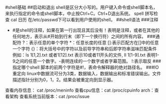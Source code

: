 #shell基础
##启动和退出
shell是区分大小写的。用户键入命令或shell脚本名，来执行指定的命令或shell脚本，中止按Ctrl+C。Ctrl+D退出系统。
spell 拼写检查   cal 日历
在/etc/passwd下可以看到用户使用的shell。
##shell语法
###注释
- #是shell的注释，如果在第一行出现且其后没有！表明是注释，或者在其他的任何地方，表示从#开始到行末（即下一个换行符）之间的所有内容。
###通配符
?：表示任意的单个字符
*：任意长度的任意
[]:表示匹配方在[]中的任意一个字符
{}：将大括号中的字符以及前导字符串和后即字符串滋味匹配条件
例如：ls 1[1,2].txt 或者1[12].txt 表示10或者11开头的文件, ll 1[1-9].txt 表明1-9之间的任意一个数字。-表明连续的一个数字或者字幕范围。
!:表示取反
###指定哪个shell
脚本的前两个字符是#!，表命令解释器的绝对路径名。
###IO重定向
linux中数据流可分为3类，数据输入，数据输出和标准错误输出。文件描述指针分别为0，1，2。结果会被重定向到显示器。

查看内存信息： cat /proc/meninfo
查看cpu信息：cat /proc/cpuinfo
arch：查看架构
查看系统当前版本：cat /proc/issue

